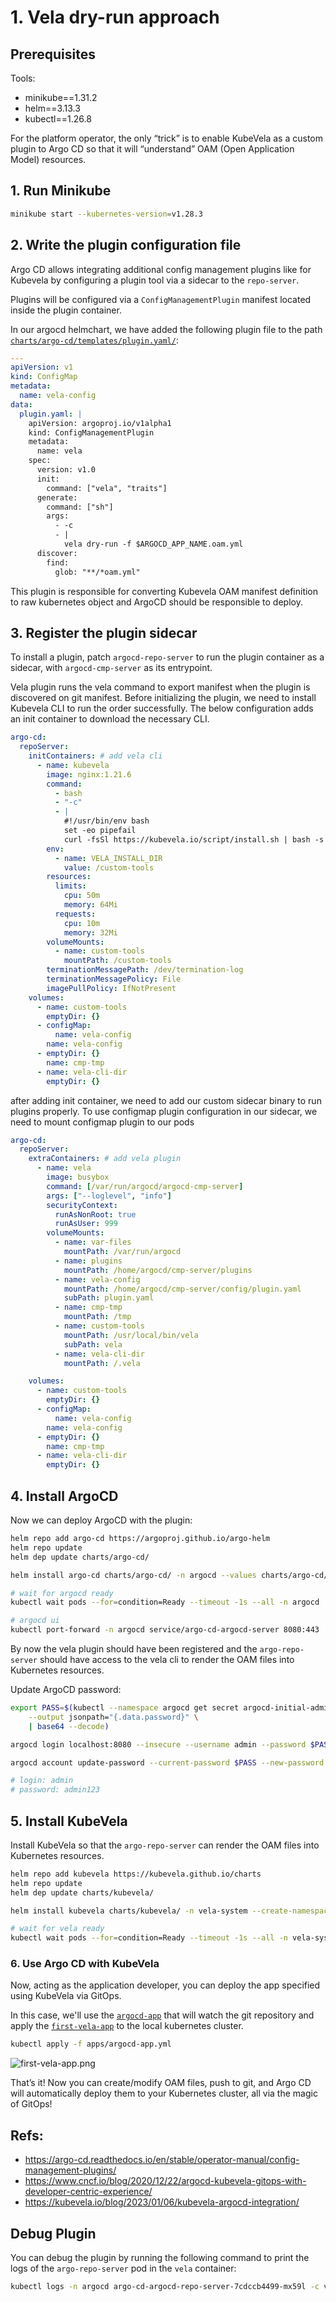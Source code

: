 # 1. Vela dry-run approach

## Prerequisites

Tools:

- minikube==1.31.2
- helm==3.13.3
- kubectl==1.26.8

For the platform operator, the only “trick” is to enable KubeVela as a custom plugin to Argo CD so that it will “understand” OAM (Open Application Model) resources.

## 1. Run Minikube

```sh
minikube start --kubernetes-version=v1.28.3
```

## 2. Write the plugin configuration file

Argo CD allows integrating additional config management plugins like for Kubevela by configuring a plugin tool via a sidecar to the `repo-server`.

Plugins will be configured via a `ConfigManagementPlugin` manifest located inside the plugin container.

In our argocd helmchart, we have added the following plugin file to the path [`charts/argo-cd/templates/plugin.yaml/`](./charts/argo-cd/templates/plugin.yaml):

```yaml
---
apiVersion: v1
kind: ConfigMap
metadata:
  name: vela-config
data:
  plugin.yaml: |
    apiVersion: argoproj.io/v1alpha1
    kind: ConfigManagementPlugin
    metadata:
      name: vela
    spec:
      version: v1.0
      init:
        command: ["vela", "traits"]
      generate:
        command: ["sh"]
        args:
          - -c
          - |
            vela dry-run -f $ARGOCD_APP_NAME.oam.yml
      discover:
        find:
          glob: "**/*oam.yml"
```

This plugin is responsible for converting Kubevela OAM manifest definition to raw kubernetes object and ArgoCD should be responsible to deploy.

## 3. Register the plugin sidecar

To install a plugin, patch `argocd-repo-server` to run the plugin container as a sidecar, with `argocd-cmp-server` as its entrypoint.

Vela plugin runs the vela command to export manifest when the plugin is discovered on git manifest. Before initializing the plugin, we need to install Kubevela CLI to run the order successfully. The below configuration adds an init container to download the necessary CLI.

```yaml
argo-cd:
  repoServer:
    initContainers: # add vela cli
      - name: kubevela
        image: nginx:1.21.6
        command:
          - bash
          - "-c"
          - |
            #!/usr/bin/env bash
            set -eo pipefail
            curl -fsSl https://kubevela.io/script/install.sh | bash -s 1.9.7
        env:
          - name: VELA_INSTALL_DIR
            value: /custom-tools
        resources:
          limits:
            cpu: 50m
            memory: 64Mi
          requests:
            cpu: 10m
            memory: 32Mi
        volumeMounts:
          - name: custom-tools
            mountPath: /custom-tools
        terminationMessagePath: /dev/termination-log
        terminationMessagePolicy: File
        imagePullPolicy: IfNotPresent
    volumes:
      - name: custom-tools
        emptyDir: {}
      - configMap:
          name: vela-config
        name: vela-config
      - emptyDir: {}
        name: cmp-tmp
      - name: vela-cli-dir
        emptyDir: {}
```

after adding init container, we need to add our custom sidecar binary to run plugins properly. To use configmap plugin configuration in our sidecar, we need to mount configmap plugin to our pods

```yaml
argo-cd:
  repoServer:
    extraContainers: # add vela plugin
      - name: vela
        image: busybox
        command: [/var/run/argocd/argocd-cmp-server]
        args: ["--loglevel", "info"]
        securityContext:
          runAsNonRoot: true
          runAsUser: 999
        volumeMounts:
          - name: var-files
            mountPath: /var/run/argocd
          - name: plugins
            mountPath: /home/argocd/cmp-server/plugins
          - name: vela-config
            mountPath: /home/argocd/cmp-server/config/plugin.yaml
            subPath: plugin.yaml
          - name: cmp-tmp
            mountPath: /tmp
          - name: custom-tools
            mountPath: /usr/local/bin/vela
            subPath: vela
          - name: vela-cli-dir
            mountPath: /.vela

    volumes:
      - name: custom-tools
        emptyDir: {}
      - configMap:
          name: vela-config
        name: vela-config
      - emptyDir: {}
        name: cmp-tmp
      - name: vela-cli-dir
        emptyDir: {}
```

## 4. Install ArgoCD

Now we can deploy ArgoCD with the plugin:

```sh
helm repo add argo-cd https://argoproj.github.io/argo-helm
helm repo update
helm dep update charts/argo-cd/

helm install argo-cd charts/argo-cd/ -n argocd --values charts/argo-cd/values.yaml --create-namespace

# wait for argocd ready
kubectl wait pods --for=condition=Ready --timeout -1s --all -n argocd

# argocd ui
kubectl port-forward -n argocd service/argo-cd-argocd-server 8080:443
```

By now the vela plugin should have been registered and the `argo-repo-server` should have access to the vela cli to render the OAM files into Kubernetes resources.

Update ArgoCD password:

```sh
export PASS=$(kubectl --namespace argocd get secret argocd-initial-admin-secret \
    --output jsonpath="{.data.password}" \
    | base64 --decode)

argocd login localhost:8080 --insecure --username admin --password $PASS

argocd account update-password --current-password $PASS --new-password admin123

# login: admin
# password: admin123
```

## 5. Install KubeVela

Install KubeVela so that the `argo-repo-server` can render the OAM files into Kubernetes resources.

```sh
helm repo add kubevela https://kubevela.github.io/charts
helm repo update
helm dep update charts/kubevela/

helm install kubevela charts/kubevela/ -n vela-system --create-namespace

# wait for vela ready
kubectl wait pods --for=condition=Ready --timeout -1s --all -n vela-system
```

### 6. Use Argo CD with KubeVela

Now, acting as the application developer, you can deploy the app specified using KubeVela via GitOps.

In this case, we'll use the [`argocd-app`](./apps/argocd-app.yml) that will watch the git repository and apply the [`first-vela-app`](./apps/first-vela-app.oam.yml) to the local kubernetes cluster.

```sh
kubectl apply -f apps/argocd-app.yml
```

![first-vela-app.png](./imgs/first-vela-app.png)

That’s it! Now you can create/modify OAM files, push to git, and Argo CD will automatically deploy them to your Kubernetes cluster, all via the magic of GitOps!

## Refs:

- https://argo-cd.readthedocs.io/en/stable/operator-manual/config-management-plugins/
- https://www.cncf.io/blog/2020/12/22/argocd-kubevela-gitops-with-developer-centric-experience/
- https://kubevela.io/blog/2023/01/06/kubevela-argocd-integration/

## Debug Plugin

You can debug the plugin by running the following command to print the logs of the `argo-repo-server` pod in the `vela` container:

```sh
kubectl logs -n argocd argo-cd-argocd-repo-server-7cdccb4499-mx59l -c vela
```
